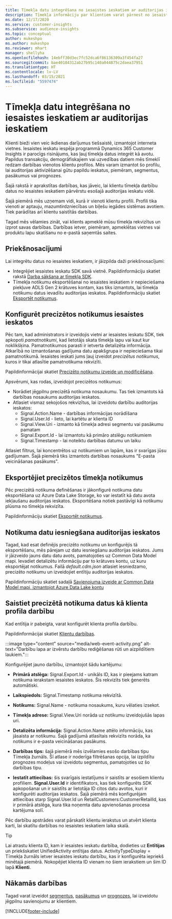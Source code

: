 ```yaml
---
title: Tīmekļa datu integrēšana no iesaistes ieskatiem ar auditorijas ieskatiem
description: Tīmekļa informāciju par klientiem varat pārnest no iesaistes ieskatiem uz auditorijas ieskatiem.
ms.date: 12/17/2020
ms.service: customer-insights
ms.subservice: audience-insights
ms.topic: conceptual
author: mukeshpo
ms.author: mukeshpo
ms.reviewer: mhart
manager: shellyha
ms.openlocfilehash: 14ebff30d3ec7fc52dca6f86136309a3f454fa27
ms.sourcegitcommit: bae40184312ab27b95c140a044875c2daea37951
ms.translationtype: HT
ms.contentlocale: lv-LV
ms.lasthandoff: 03/15/2021
ms.locfileid: "5597474"
---
```

# <a name="integrate-web-data-from-engagement-insights-with-audience-insights"></a>Tīmekļa datu integrēšana no iesaistes ieskatiem ar auditorijas ieskatiem

Klienti bieži vien veic ikdienas darījumus tiešsaistē, izmantojot interneta vietnes. Iesaistes ieskatu iespēja programmā Dynamics 365 Customer Insights ir parocīgs risinājums, kas ļauj tīmekļa datus integrēt kā avotu. Papildus transakciju, demogrāfiskajiem vai uzvedības datiem mēs tīmeklī redzam darbības vienotos klientu profilos. Mēs varam izmantot šo profilu, lai auditorijas aktivizēšanai gūtu papildu ieskatus, piemēram, segmentus, pasākumus vai prognozes.

Šajā rakstā ir aprakstītas darbības, kas jāveic, lai klientu tīmekļa darbību datus no iesaistes ieskatiem pārvērstu esošajā auditorijas ieskatu vidē.

Šajā piemērā mēs uzņemam vidi, kurā ir vienoti klientu profili. Profili tika vienoti ar aptauju, mazumtirdzniecības un biļešu iegādes sistēmas avotiem. Tiek parādītas arī klientu saistītās darbības. 

Tagad mēs vēlamies zināt, vai klients apmeklē mūsu tīmekļa rekvizītus un izprot savas darbības. Darbības ietver, piemēram, apmeklētas vietnes vai produktu lapu skatīšanu no e-pastā saņemtās saites.

## <a name="prerequisites"></a>Priekšnosacījumi

Lai integrētu datus no iesaistes ieskatiem, ir jāizpilda daži priekšnosacījumi: 

- Integrējiet iesaistes ieskatu SDK savā vietnē. Papildinformāciju skatiet rakstā [Darba sākšana ar tīmekļa SDK](../engagement-insights/instrument-website.md).
- Tīmekļa notikumu eksportēšanai no iesaistes ieskatiem ir nepieciešama piekļuve ADLS Gen 2 krātuves kontam, kas tiks izmantots, lai tīmekļa notikumu datus ievadītu auditorijas ieskatos. Papildinformāciju skatiet [Eksportēt notikumus](../engagement-insights/export-events.md).

## <a name="configure-refined-events-in-engagement-insights"></a>Konfigurēt precizētos notikumus iesaistes ieskatos

Pēc tam, kad administrators ir izveidojis vietni ar iesaistes ieskatu SDK, tiek apkopoti *pamatnotikumi*, kad lietotājs skata tīmekļa lapu vai kaut kur noklikšķina. Pamatnotikumos parasti ir ietverta detalizēta informācija. Atkarībā no izmantošanas gadījuma datu apakšgrupa ir nepieciešama tikai pamatnotikumā. Iesaistes ieskati jums ļauj izveidot *precizētus notikumus*, kuros ir tikai atlasītie pamatnotikuma rekvizīti.     

Papildinformācijai skatiet [Precizēto notikumu izveide un modificēšana](../engagement-insights/refined-events.md).

Apsvērumi, kas rodas, izveidojot precizētos notikumus: 

- Norādiet jēgpilnu precizētā notikuma nosaukumu. Tas tiek izmantots kā darbības nosaukums auditorijas ieskatos.
- Atlasiet vismaz sekojošos rekvizītus, lai izveidotu darbību auditorijas ieskatos: 
    - Signal.Action.Name - darbības informācijas norādīšana
    - Signal.User.Id - lieto, lai kartētu ar klienta ID
    - Signal.View.Uri - izmanto kā tīmekļa adresi segmentu vai pasākumu pamatam
    - Signal.Export.Id - lai izmantotu kā primāro atslēgu notikumiem <!-- system generated, do we need to list?-->
    - Signal.Timestamp - lai noteiktu darbības datumu un laiku

Atlasiet filtrus, lai koncentrētos uz notikumiem un lapām, kas ir svarīgas jūsu gadījumam. Šajā piemērā tiks izmantots darbības nosaukums "E-pasta veicināšanas pasākums".

## <a name="export-the-refined-web-events"></a>Eksportējiet precizētos tīmekļa notikumus 

Pēc precizētā notikuma definēšanas ir jākonfigurē notikuma datu eksportēšana uz Azure Data Lake Storage, ko var iestatīt kā datu avota iekļaušanu auditorijas ieskatos. Eksportēšana notiek pastāvīgi kā notikumu plūsma no tīmekļa rekvizīta.

Papildinformāciju skatiet [Eksportēt notikumus](../engagement-insights/export-events.md).

## <a name="ingest-event-data-to-audience-insights"></a>Notikuma datu iesniegšana auditorijas ieskatos

Tagad, kad esat definējis precizēto notikumu un konfigurējis tā eksportēšanu, mēs pārejam uz datu iesniegšanu auditorijas ieskatos. Jums ir jāizveido jauns datu datu avots, pamatojoties uz Common Data Model mapi. Ievadiet detalizētu informāciju par to krātuves kontu, uz kuru eksportējat notikumus. Failā *default.cdm.json* atlasiet iesniedzamo, precizēto notikumu un izveidojiet entītiju auditorijas ieskatos.

Papildinformāciju skatiet sadaļā [Savienojuma izveide ar Common Data Model mapi, izmantojot Azure Data Lake kontu](connect-common-data-model.md)


## <a name="relate-refined-event-data-as-an-activity-of-a-customer-profile"></a>Saistiet precizētā notikuma datus kā klienta profila darbību

Kad entītija ir pabeigta, varat konfigurēt klienta profila darbību.

Papildinformācijai skatiet [Klientu darbības](activities.md).

:::image type="content" source="media/web-event-activity.png" alt-text="Darbību lapa ar izvērstu darbību rediģēšanas rūti un aizpildītiem laukiem.":::

Konfigurējiet jauno darbību, izmantojot šādu kartējumu: 

- **Primārā atslēga:** Signal.Export.Id - unikāls ID, kas ir pieejams katram notikuma ierakstam iesaistes ieskatos. Šis rekvizīts tiek ģenerēts automātiski.

- **Laikspiedols:** Signal.Timestamp notikuma rekvizītā.

- **Notikums:** Signal.Name - notikuma nosaukums, kuru vēlaties izsekot.

- **Tīmekļa adrese:** Signal.View.Uri norāda uz notikumu izveidojušās lapas uri.

- **Detalizēta informācija:** Signal.Action.Name attēlo informāciju, kas jāsaista ar notikumu. Šajā gadījumā atlasītais rekvizīts norāda, ka notikums ir e-pasta veicināšanas pasākums.

- **Darbības tips:** šajā piemērā mēs izvēlamies esošo darbības tipu Tīmekļa žurnāls. Šī atlase ir noderīga filtrēšanas opcija, lai izpildītu prognozes modeļus vai izveidotu segmentus, pamatojoties uz šo darbības tipu.

- **Iestatīt attiecības:** šis svarīgais iestatījums ir saistīts ar esošiem klientu profiliem. **Signal.User.Id** ir identifikators, kas tiek konfigurēts SDK apkopošanai un ir saistīts ar lietotāja ID citos datu avotos, kuri ir konfigurēti auditorijas ieskatos. Šajā piemērā mēs konfigurējam attiecības starp Signal.User.Id un RetailCustomers:CustomerRetailId, kas ir primārā atslēga, kura tika noņemta datu apvienošanas procesa kartējuma solī.


Pēc darbību apstrādes varat pārskatīt klientu ierakstus un atvērt klienta karti, lai skatītu darbības no iesaistes ieskatiem laika skalā. 

> [!TIP]
> Lai atrastu klienta ID, kam ir iesaistes ieskatu darbība, dodieties uz **Entītijas** un priekšskatiet UnifiedActivity entītijas datus. ActivityTypeDisplay = Tīmekļa žurnāls ietver iesaistes ieskatu darbību, kas ir konfigurēta iepriekš minētajā piemērā. Nokopējiet klienta ID vienam no šiem ierakstiem un šim ID lapā **Klienti**.

## <a name="next-steps"></a>Nākamās darbības

Tagad varat izveidot [segmentus](segments.md), [pasākumus](measures.md) un [prognozes](predictions.md), lai izveidotu jēgpilnu savienojumu ar klientiem.


[!INCLUDE[footer-include](../includes/footer-banner.md)]